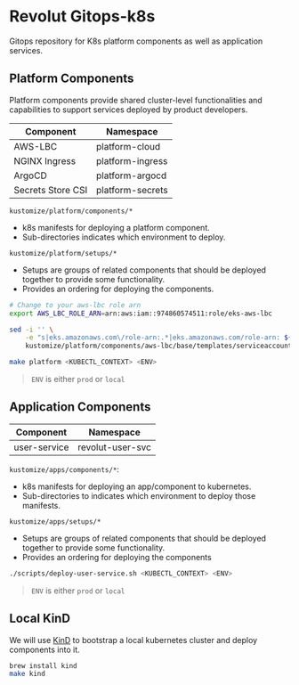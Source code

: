 # Revolut Gitops-k8s

Gitops repository for K8s platform components as well as application services.

## Platform Components

Platform components provide shared cluster-level functionalities and capabilities to support services deployed by product developers.

| Component         | Namespace        |
| ----------------- | ---------------- |
| AWS-LBC           | platform-cloud   |
| NGINX Ingress     | platform-ingress |
| ArgoCD            | platform-argocd  |
| Secrets Store CSI | platform-secrets |

`kustomize/platform/components/*`

* k8s manifests for deploying a platform component.
* Sub-directories indicates which environment to deploy.

`kustomize/platform/setups/*`

* Setups are groups of related components that should be deployed together to provide some functionality.
* Provides an ordering for deploying the components.


```bash
# Change to your aws-lbc role arn
export AWS_LBC_ROLE_ARN=arn:aws:iam::974860574511:role/eks-aws-lbc

sed -i '' \
    -e "s|eks.amazonaws.com\/role-arn:.*|eks.amazonaws.com/role-arn: ${AWS_LBC_ROLE_ARN}|g" \
    kustomize/platform/components/aws-lbc/base/templates/serviceaccount.yaml

make platform <KUBECTL_CONTEXT> <ENV>
```

> `ENV` is either `prod` or `local`

## Application Components

| Component    | Namespace        |
| ------------ | ---------------- |
| user-service | revolut-user-svc |

`kustomize/apps/components/*`:

* k8s manifests for deploying an app/component to kubernetes.
* Sub-directories to indicates which environment to deploy those manifests.

`kustomize/apps/setups/*`

* Setups are groups of related components that should be deployed together to provide some functionality.
* Provides an ordering for deploying the components

```bash
./scripts/deploy-user-service.sh <KUBECTL_CONTEXT> <ENV>
```

> `ENV` is either `prod` or `local`


## Local KinD

We will use [KinD](https://kind.sigs.k8s.io/) to bootstrap a local kubernetes cluster and deploy components into it.

```bash
brew install kind
make kind
```
